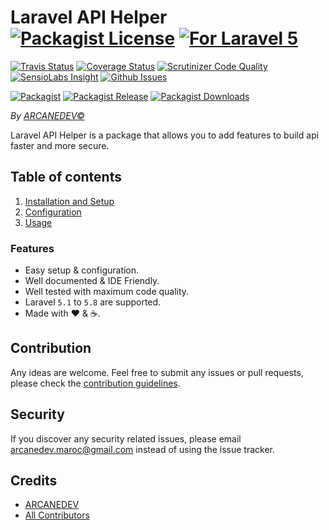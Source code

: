 # Laravel API Helper [![Packagist License][badge_license]](LICENSE.md) [![For Laravel 5][badge_laravel]][link-github-repo]

[![Travis Status][badge_build]][link-travis]
[![Coverage Status][badge_coverage]][link-scrutinizer]
[![Scrutinizer Code Quality][badge_quality]][link-scrutinizer]
[![SensioLabs Insight][badge_insight]][link-insight]
[![Github Issues][badge_issues]][link-github-issues]

[![Packagist][badge_package]][link-packagist]
[![Packagist Release][badge_release]][link-packagist]
[![Packagist Downloads][badge_downloads]][link-packagist]

*By [ARCANEDEV&copy;](http://www.arcanedev.net/)*

Laravel API Helper is a package that allows you to add features to build api faster and more secure.

## Table of contents

  1. [Installation and Setup](_docs/1-Installation-and-Setup.md)
  2. [Configuration](_docs/2-Configuration.md)
  3. [Usage](_docs/3-Usage.md)

### Features

  * Easy setup &amp; configuration.
  * Well documented &amp; IDE Friendly.
  * Well tested with maximum code quality.
  * Laravel `5.1` to `5.8` are supported.
  * Made with :heart: &amp; :coffee:.

## Contribution

Any ideas are welcome. Feel free to submit any issues or pull requests, please check the [contribution guidelines](CONTRIBUTING.md).

## Security

If you discover any security related issues, please email arcanedev.maroc@gmail.com instead of using the issue tracker.

## Credits

- [ARCANEDEV][link-author]
- [All Contributors][link-contributors]

[badge_laravel]:      https://img.shields.io/badge/Laravel-5.1%20to%205.8-orange.svg?style=flat-square
[badge_license]:      https://img.shields.io/packagist/l/arcanedev/laravel-api-helper.svg?style=flat-square
[badge_build]:        https://img.shields.io/travis/ARCANEDEV/LaravelApiHelper.svg?style=flat-square
[badge_coverage]:     https://img.shields.io/scrutinizer/coverage/g/ARCANEDEV/LaravelApiHelper.svg?style=flat-square
[badge_quality]:      https://img.shields.io/scrutinizer/g/ARCANEDEV/LaravelApiHelper.svg?style=flat-square
[badge_insight]:      https://img.shields.io/sensiolabs/i/0f368488-9f53-4085-8ed6-c4629daae1b3.svg?style=flat-square
[badge_issues]:       https://img.shields.io/github/issues/ARCANEDEV/LaravelApiHelper.svg?style=flat-square
[badge_package]:      https://img.shields.io/badge/package-arcanedev/laravel--api--helper-blue.svg?style=flat-square
[badge_release]:      https://img.shields.io/packagist/v/arcanedev/laravel-api-helper.svg?style=flat-square
[badge_downloads]:    https://img.shields.io/packagist/dt/arcanedev/laravel-api-helper.svg?style=flat-square

[link-author]:        https://github.com/arcanedev-maroc
[link-github-repo]:   https://github.com/ARCANEDEV/LaravelApiHelper
[link-github-issues]: https://github.com/ARCANEDEV/LaravelApiHelper/issues
[link-contributors]:  https://github.com/ARCANEDEV/LaravelApiHelper/graphs/contributors
[link-packagist]:     https://packagist.org/packages/arcanedev/laravel-api-helper
[link-travis]:        https://travis-ci.org/ARCANEDEV/LaravelApiHelper
[link-scrutinizer]:   https://scrutinizer-ci.com/g/ARCANEDEV/LaravelApiHelper/?branch=master
[link-insight]:       https://insight.sensiolabs.com/projects/0f368488-9f53-4085-8ed6-c4629daae1b3
